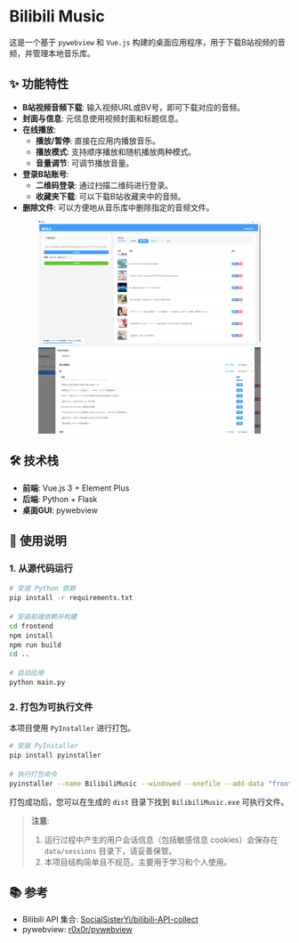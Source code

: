 # Bilibili Music

这是一个基于 `pywebview` 和 `Vue.js` 构建的桌面应用程序，用于下载B站视频的音频，并管理本地音乐库。

## ✨ 功能特性

- **B站视频音频下载**: 输入视频URL或BV号，即可下载对应的音频。
- **封面与信息**: 元信息使用视频封面和标题信息。
- **在线播放**:
    - **播放/暂停**: 直接在应用内播放音乐。
    - **播放模式**: 支持顺序播放和随机播放两种模式。
    - **音量调节**: 可调节播放音量。
- **登录B站账号**:
    - **二维码登录**: 通过扫描二维码进行登录。
    - **收藏夹下载**: 可以下载B站收藏夹中的音频。
- **删除文件**: 可以方便地从音乐库中删除指定的音频文件。



<p align="center">
    <img src="images/usage_1.png" width="400" alt="img">
    <img src="images/usage_2.png" width="400" alt="img">
</p>


## 🛠️ 技术栈

- **前端**: Vue.js 3 + Element Plus
- **后端**: Python + Flask
- **桌面GUI**: pywebview

## 🚀 使用说明

### 1. 从源代码运行

```bash
# 安装 Python 依赖
pip install -r requirements.txt

# 安装前端依赖并构建
cd frontend
npm install
npm run build
cd ..

# 启动应用
python main.py
```

### 2. 打包为可执行文件

本项目使用 `PyInstaller` 进行打包。

```bash
# 安装 PyInstaller
pip install pyinstaller

# 执行打包命令
pyinstaller --name BilibiliMusic --windowed --onefile --add-data "frontend/dist;frontend/dist" main.py
```

打包成功后，您可以在生成的 `dist` 目录下找到 `BilibiliMusic.exe` 可执行文件。

> **注意**:
> 1. 运行过程中产生的用户会话信息（包括敏感信息 cookies）会保存在 `data/sessions` 目录下，请妥善保管。
> 2. 本项目结构简单且不规范，主要用于学习和个人使用。

## 📚 参考

- Bilibili API 集合: [SocialSisterYi/bilibili-API-collect](https://github.com/SocialSisterYi/bilibili-API-collect)
- pywebview: [r0x0r/pywebview](https://github.com/r0x0r/pywebview)